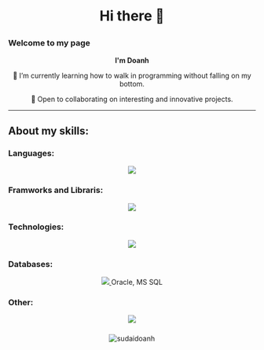 # <p align="center">  Hi there 👋 </p>
### **Welcome to my page**  

<p align="center"><b> I'm Doanh </b></p>
<p align="center"> 🌱 I’m currently learning how to walk in programming without falling on my bottom. </p>
<p align="center"> 👯 Open to collaborating on interesting and innovative projects. </p>  
<hr>

## About my skills:  

### Languages:  
<p align="center">
  <a href="https://skillicons.dev">
    <img src="https://skillicons.dev/icons?i=cpp,cs,js,ts,php,java,py" />
  </a>
</p>

### Framworks and Libraris:
<p align="center">
  <a href="https://skillicons.dev">
    <img src="https://skillicons.dev/icons?i=dotnet,laravel,nodejs,nextjs,react,express,nginx,jquery,tailwind,bootstrap,html,css" />
  </a>
</p>

### Technologies:
<p align="center">
  <a href="https://skillicons.dev">
    <img src="https://skillicons.dev/icons?i=docker,bash,aws,kubernetes,jenkins,resid,rabbitmq,firebase,azure,gcp" />
  </a>
</p>

### Databases:
<p align="center">
  <a href="https://skillicons.dev">
    <img src="https://skillicons.dev/icons?i=mysql,postgres,sqlite,mongodb" />
  </a>
  Oracle, MS SQL
</p>

### Other:  
<p align="center"> <a href="https://skillicons.dev"> <img src="https://skillicons.dev/icons?i=linux,debian,github,git,visualstudio,vscode,postman,notion,figma,raspberrypi,arduino&theme=dark" /> </a> </p>

###  
<p align="center"><img align="center" src="https://github-readme-stats.vercel.app/api/top-langs?username=sudaidoanh&show_icons=true&theme=dracula&locale=en&layout=compact" alt="sudaidoanh" /></p>
<!--
**sudaidoanh/sudaidoanh** is a ✨ _special_ ✨ repository because its `README.md` (this file) appears on your GitHub profile.

Here are some ideas to get you started:

- 🔭 I’m currently working on ...
- 🌱 I’m currently learning ...
- 👯 I’m looking to collaborate on ...
- 🤔 I’m looking for help with ...
- 💬 Ask me about ...
- 📫 How to reach me: ...
- 😄 Pronouns: ...
- ⚡ Fun fact: ...
-->
